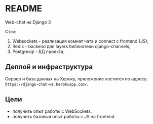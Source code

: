 # README

Web-chat на Django 3

Стэк:
1. Websockets - реализация комнат чата и connect с frontend (JS);
2. Redis - backend для layers библиотеки django-channels;
3. Postgresql - БД проекта;

## Деплой и инфраструктура

Сервер и база данных на Хероку, приложение хостится по адресу: `https://django-chat-ws.herokuapp.com/`.

## Цели

- получить опыт работы с WebSockets.
- получить базовый опыт работы с JS на frontend.